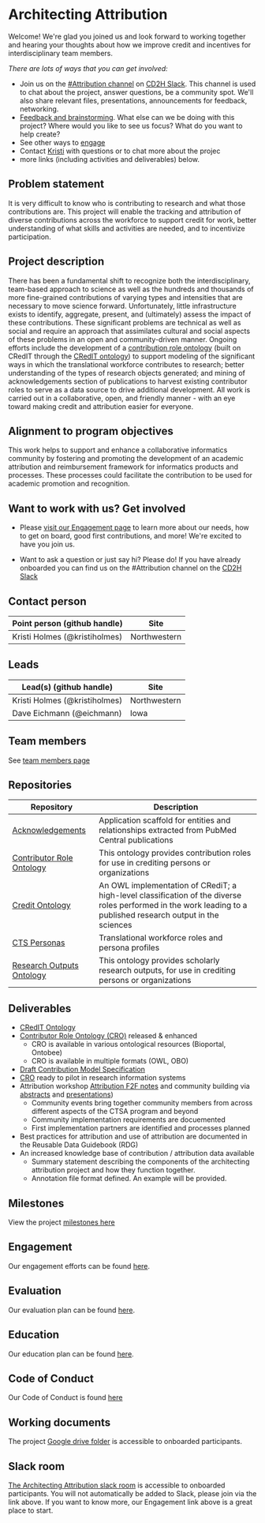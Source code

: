 # Architecting Attribution 

Welcome! We're glad you joined us and look forward to working together and hearing your thoughts about how we improve credit and incentives for interdisciplinary team members. 

*There are lots of ways that you can get involved:*
* Join us on the [#Attribution channel](https://cd2h.slack.com/messages/CE75A2EF3) on [CD2H Slack](https://cd2h.slack.com/messages).  This channel is used to chat about the project, answer questions, be a community spot. We'll also share relevant files, presentations, announcements for feedback, networking. 
* [Feedback and brainstorming](https://github.com/data2health/architecting_attribution/issues/42). What else can we be doing with this project? Where would you like to see us focus? What do you want to help create? 
* See other ways to [engage](https://github.com/data2health/architecting_attribution/blob/master/engagement.md)
* Contact [Kristi](https://github.com/kristiholmes) with questions or to chat more about the projec
* more links (including activities and deliverables) below.

## Problem statement
It is very difficult to know who is contributing to research and what those contributions are. This project will enable the tracking and attribution of diverse contributions across the workforce to support credit for work, better understanding of what skills and activities are needed, and to incentivize participation.

## Project description
There has been a fundamental shift to recognize both the interdisciplinary, team-based approach to science as well as the hundreds and thousands of more fine-grained contributions of varying types and intensities that are necessary to move science forward.  Unfortunately, little infrastructure exists to identify, aggregate, present, and (ultimately) assess the impact of these contributions. These significant problems are technical as well as social and require an approach that assimilates cultural and social aspects of these problems in an open and community-driven manner. Ongoing efforts include  the development of a [contribution role ontology](https://github.com/data2health/contributor-role-ontology) (built on CRedIT through the [CRedIT ontology](https://github.com/data2health/credit-ontology)) to support modeling of the significant ways in which the translational workforce contributes to research; better understanding of the types of research objects generated; and mining of acknowledgements section of publications to harvest existing contributor roles to serve as a data source to drive additional development. All work is carried out in a collaborative, open, and friendly manner - with an eye toward making credit and attribution easier for everyone.

## Alignment to program objectives
This work helps to support and enhance a collaborative informatics community by fostering and promoting the development of an academic attribution and reimbursement framework for informatics products and processes. These processes could facilitate  the contribution to be used for academic promotion and recognition.

## Want to work with us? Get involved
* Please [visit our Engagement page](https://github.com/data2health/architecting_attribution/blob/master/engagement.md) to learn more about our needs, how to get on board, good first contributions, and more! We're excited to have you join us.

* Want to ask a question or just say hi? Please do! If you have already onboarded you can find us on the #Attribution channel on the [CD2H Slack](https://cd2h.slack.com/messages)

## Contact person

Point person (github handle) | Site 
----------|--------------|
Kristi Holmes (@kristiholmes) | Northwestern 

## Leads  

Lead(s) (github handle) | Site
----------|--------------|
Kristi Holmes (@kristiholmes) | Northwestern
Dave Eichmann (@eichmann) | Iowa 

## Team members 

See [team members page](https://github.com/data2health/architecting_attribution/blob/master/team.md)

## Repositories
Repository | Description
----------|--------------|
[Acknowledgements](https://github.com/data2health/acknowledgments) | Application scaffold for entities and relationships extracted from PubMed Central publications
 [Contributor Role Ontology](https://github.com/data2health/contributor-role-ontology) | This ontology provides contribution roles for use in crediting persons or organizations
 [Credit Ontology](https://github.com/data2health/credit-ontology) | An OWL implementation of CRediT; a high-level classification of the diverse roles performed in the work leading to a published research output in the sciences
 [CTS Personas](https://github.com/data2health/CTS-Personas) | Translational workforce roles and persona profiles
 [Research Outputs Ontology](https://github.com/data2health/research-outputs-ontology) | This ontology provides scholarly research outputs, for use in crediting persons or organizations

## Deliverables
- [CRedIT Ontology](https://github.com/data2health/credit-ontology)
- [Contributor Role Ontology (CRO)](https://github.com/data2health/contributor-role-ontology) released & enhanced
  - CRO is available in various ontological resources (Bioportal, Ontobee)
  - CRO is available in multiple formats (OWL, OBO)
- [Draft Contribution Model Specification](https://docs.google.com/document/d/1jMISwIFNj38AUfNZZbT_Osq7vrkmqZYsJ4ubmqEbOa8/edit)
- [CRO](https://github.com/data2health/contributor-role-ontology) ready to pilot in research information systems
- Attribution workshop [Attribution F2F notes](https://docs.google.com/document/d/14usojjGshNBCXQ6oEtIFbpV3nGWmhWm_6KD1kOkIV7Q/edit) and community building via [abstracts](https://drive.google.com/drive/folders/1Pd8VUrvOGzFNEDsO0PkAdRSWrMisu6cW0) and [presentations](https://digitalhub.northwestern.edu/collections/b0375b45-0b95-4bf8-9ee7-7df4d6fb47e4))
  - Community events bring together community members from across different aspects of the CTSA program and beyond
  - Community implementation requirements are docuemented
  - First implementation partners are identified and processes planned 
- Best practices for attribution and use of attribution are documented in the Reusable Data Guidebook (RDG)
- An increased knowledge base of contribution / attribution data available
  - Summary statement describing the components of the architecting attribution project and how they function together. 
  - Annotation file format defined. An example will be provided.

## Milestones 

View the project [milestones here](https://github.com/data2health/architecting_attribution/milestones)

## Engagement

Our engagement efforts can be found [here](https://github.com/data2health/architecting_attribution/blob/master/engagement.md).

## Evaluation

Our evaluation plan can be found [here](https://github.com/data2health/architecting_attribution/blob/master/evaluation.md).

## Education

Our education plan can be found [here](https://github.com/data2health/architecting_attribution/blob/master/education.md).

## Code of Conduct
Our Code of Conduct is found [here](https://github.com/data2health/architecting_attribution/blob/master/CodeOfConduct.md)

## Working documents
The project [Google drive folder](https://drive.google.com/drive/folders/1KYBGNq5VY-7366M9PFFbZCcY2sTgA-nh) is accessible to onboarded participants. 

## Slack room
[The Architecting Attribution slack room](https://cd2h.slack.com/messages/CE75A2EF3) is accessible to onboarded participants. You will not automatically be added to Slack, please join via the link above. If you want to know more, our Engagement link above is a great place to start. 
